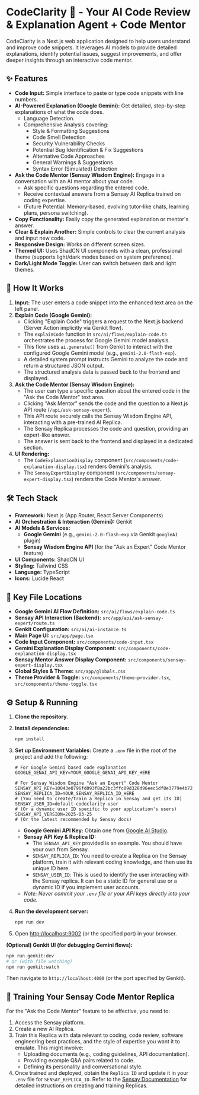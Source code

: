 
# CodeClarity 🧠 - Your AI Code Review & Explanation Agent + Code Mentor

CodeClarity is a Next.js web application designed to help users understand and improve code snippets. It leverages AI models to provide detailed explanations, identify potential issues, suggest improvements, and offer deeper insights through an interactive code mentor.

## ✨ Features

-   **Code Input:** Simple interface to paste or type code snippets with line numbers.
-   **AI-Powered Explanation (Google Gemini):** Get detailed, step-by-step explanations of what the code does.
    -   Language Detection.
    -   Comprehensive Analysis covering:
        -   Style & Formatting Suggestions
        -   Code Smell Detection
        -   Security Vulnerability Checks
        -   Potential Bug Identification & Fix Suggestions
        -   Alternative Code Approaches
        -   General Warnings & Suggestions
        -   Syntax Error (Simulated) Detection
-   **Ask the Code Mentor (Sensay Wisdom Engine):** Engage in a conversation with an AI mentor about your code.
    -   Ask specific questions regarding the entered code.
    -   Receive contextual answers from a Sensay AI Replica trained on coding expertise.
    -   (Future Potential: Memory-based, evolving tutor-like chats, learning plans, persona switching).
-   **Copy Functionality:** Easily copy the generated explanation or mentor's answer.
-   **Clear & Explain Another:** Simple controls to clear the current analysis and input new code.
-   **Responsive Design:** Works on different screen sizes.
-   **Themed UI:** Uses ShadCN UI components with a clean, professional theme (supports light/dark modes based on system preference).
-   **Dark/Light Mode Toggle:** User can switch between dark and light themes.

## 🚀 How It Works

1.  **Input:** The user enters a code snippet into the enhanced text area on the left panel.
2.  **Explain Code (Google Gemini):**
    -   Clicking "Explain Code" triggers a request to the Next.js backend (Server Action implicitly via Genkit flow).
    -   The `explainCode` function in `src/ai/flows/explain-code.ts` orchestrates the process for Google Gemini model analysis.
    -   This flow uses `ai.generate()` from Genkit to interact with the configured Google Gemini model (e.g., `gemini-2.0-flash-exp`).
    -   A detailed system prompt instructs Gemini to analyze the code and return a structured JSON output.
    -   The structured analysis data is passed back to the frontend and displayed.
3.  **Ask the Code Mentor (Sensay Wisdom Engine):**
    -   The user can type a specific question about the entered code in the "Ask the Code Mentor" text area.
    -   Clicking "Ask Mentor" sends the code and the question to a Next.js API route (`/api/ask-sensay-expert`).
    -   This API route securely calls the Sensay Wisdom Engine API, interacting with a pre-trained AI Replica.
    -   The Sensay Replica processes the code and question, providing an expert-like answer.
    -   The answer is sent back to the frontend and displayed in a dedicated section.
4.  **UI Rendering:**
    -   The `CodeExplanationDisplay` component (`src/components/code-explanation-display.tsx`) renders Gemini's analysis.
    -   The `SensayExpertDisplay` component (`src/components/sensay-expert-display.tsx`) renders the Code Mentor's answer.

## 🛠️ Tech Stack

-   **Framework:** Next.js (App Router, React Server Components)
-   **AI Orchestration & Interaction (Gemini):** Genkit
-   **AI Models & Services:**
    -   **Google Gemini** (e.g., `gemini-2.0-flash-exp` via Genkit `googleAI` plugin)
    -   **Sensay Wisdom Engine API** (for the "Ask an Expert" Code Mentor feature)
-   **UI Components:** ShadCN UI
-   **Styling:** Tailwind CSS
-   **Language:** TypeScript
-   **Icons:** Lucide React

## 🔑 Key File Locations

-   **Google Gemini AI Flow Definition:** `src/ai/flows/explain-code.ts`
-   **Sensay API Interaction (Backend):** `src/app/api/ask-sensay-expert/route.ts`
-   **Genkit Configuration:** `src/ai/ai-instance.ts`
-   **Main Page UI:** `src/app/page.tsx`
-   **Code Input Component:** `src/components/code-input.tsx`
-   **Gemini Explanation Display Component:** `src/components/code-explanation-display.tsx`
-   **Sensay Mentor Answer Display Component:** `src/components/sensay-expert-display.tsx`
-   **Global Styles & Theme:** `src/app/globals.css`
-   **Theme Provider & Toggle:** `src/components/theme-provider.tsx`, `src/components/theme-toggle.tsx`

## ⚙️ Setup & Running

1.  **Clone the repository.**
2.  **Install dependencies:**
    ```bash
    npm install
    ```
3.  **Set up Environment Variables:**
    Create a `.env` file in the root of the project and add the following:
    ```env
    # For Google Gemini based code explanation
    GOOGLE_GENAI_API_KEY=YOUR_GOOGLE_GENAI_API_KEY_HERE

    # For Sensay Wisdom Engine "Ask an Expert" Code Mentor
    SENSAY_API_KEY=10043e0796fd093f8a22bc3ffc09d328d96eec5df8e3779e4b7217c7e184a5eb
    SENSAY_REPLICA_ID=YOUR_SENSAY_REPLICA_ID_HERE 
    # (You need to create/train a Replica in Sensay and get its ID)
    SENSAY_USER_ID=default-codeclarity-user 
    # (Or a dynamic user ID specific to your application's users)
    SENSAY_API_VERSION=2025-03-25 
    # (Or the latest recommended by Sensay docs)
    ```
    *   **Google Gemini API Key:** Obtain one from [Google AI Studio](https://aistudio.google.com/app/apikey).
    *   **Sensay API Key & Replica ID:**
        *   The `SENSAY_API_KEY` provided is an example. You should have your own from Sensay.
        *   `SENSAY_REPLICA_ID`: You need to create a Replica on the Sensay platform, train it with relevant coding knowledge, and then use its unique ID here.
        *   `SENSAY_USER_ID`: This is used to identify the user interacting with the Sensay replica. It can be a static ID for general use or a dynamic ID if you implement user accounts.
    *   *Note: Never commit your `.env` file or your API keys directly into your code.*

4.  **Run the development server:**
    ```bash
    npm run dev
    ```
5.  Open [http://localhost:9002](http://localhost:9002) (or the specified port) in your browser.

**(Optional) Genkit UI (for debugging Gemini flows):**
```bash
npm run genkit:dev
# or (with file watching)
npm run genkit:watch
```
Then navigate to `http://localhost:4000` (or the port specified by Genkit).

## 🧠 Training Your Sensay Code Mentor Replica
For the "Ask the Code Mentor" feature to be effective, you need to:
1.  Access the Sensay platform.
2.  Create a new AI Replica.
3.  Train this Replica with data relevant to coding, code review, software engineering best practices, and the style of expertise you want it to emulate. This might involve:
    -   Uploading documents (e.g., coding guidelines, API documentation).
    -   Providing example Q&A pairs related to code.
    -   Defining its personality and conversational style.
4.  Once trained and deployed, obtain the `Replica ID` and update it in your `.env` file for `SENSAY_REPLICA_ID`.
Refer to the [Sensay Documentation](https://docs.sensay.io/) for detailed instructions on creating and training Replicas.
